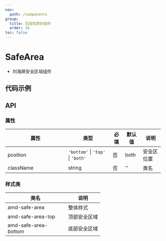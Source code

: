 ```yaml
---
nav:
  path: /components
group:
  title: 实验性质的组件
  order: 16
toc: false
---
```


# SafeArea

- 刘海屏安全区域组件

## 代码示例

<code src='../../demo/pages/SafeArea'></code>

## API
### 属性
| 属性 | 类型 | 必填 | 默认值 | 说明 |
| -----|-----|-----|-----|----- |
| position | `'bottom'` &verbar; `'top'` &verbar; `'both'` | 否 | both | 安全区位置 |
| className | string | 否 | '' | 类名 |


### 样式类
| 类名 | 说明 |
| -----|-----|
| amd-safe-area | 整体样式 |
| amd-safe-area-top | 顶部安全区域 |
| amd-safe-area-bottom | 底部安全区域 |

<style> 
table th:first-of-type { width: 180px; } 
.__dumi-default-layout-content article table:first-of-type th:nth-of-type(2)  {
    width: 140px
} 
.__dumi-default-layout-content article table:first-of-type th:nth-of-type(3)  {
    width: 30px
} 
.__dumi-default-layout-content article table:first-of-type th:nth-of-type(4)  {
    width: 50px
} 
</style> 